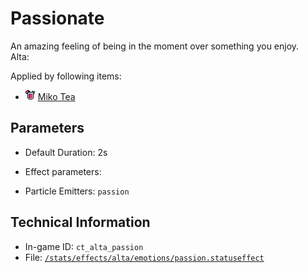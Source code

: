 # Passionate

An amazing feeling of being in the moment over something you enjoy.  
Alta: 

Applied by following items:

- <img src="https://raw.githubusercontent.com/Ceterai/Enternia/main/items/generic/food/tier2/ct_miko_tea.png" alt="Miko Tea icon" loading="lazy" height="16px" width="auto" /> [Miko Tea](https://ceterai.github.io/MyEnternia/Wiki/MikoTea)

## Parameters

- Default Duration: 2s
- Effect parameters: 

- Particle Emitters: `passion`

## Technical Information

- In-game ID: `ct_alta_passion`
- File: [`/stats/effects/alta/emotions/passion.statuseffect`](https://github.com/Ceterai/Enternia/blob/main/stats/effects/alta/emotions/passion.statuseffect)
